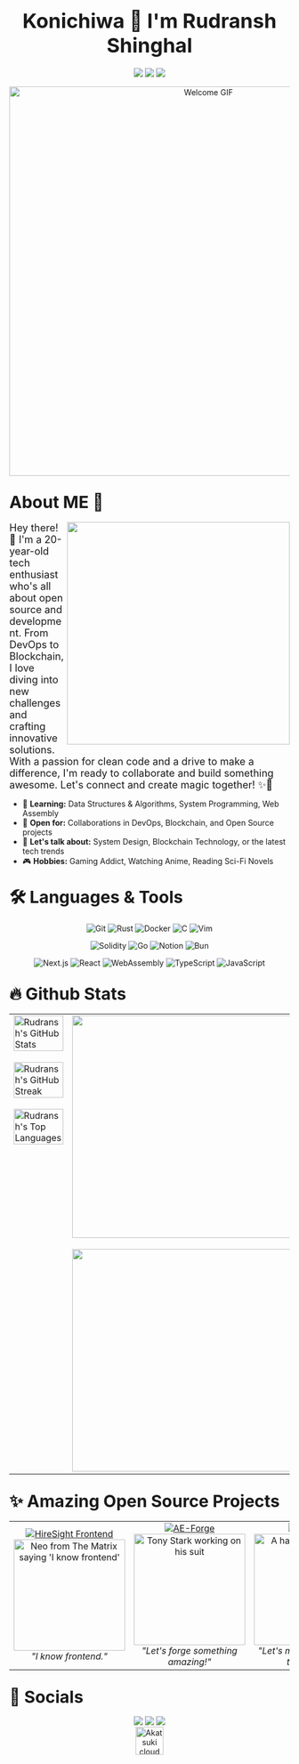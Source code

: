 # <div align="center" style="font-size: 36px;">Konichiwa 👋 I'm Rudransh Shinghal</div>

<p align="center">
  <a href="mailto:rudransh9shinghal@gmail.com"><img src="https://img.shields.io/badge/Email-rudransh9shinghal%40gmail.com-blue?style=flat-square&logo=gmail" style="font-size: 20px;"></a>
  <a href="https://www.linkedin.com/in/rudransh-shinghal-264b37206/"><img src="https://img.shields.io/badge/LinkedIn-Rudransh%20Shinghal-blue?style=flat-square&logo=linkedin" style="font-size: 20px;"></a>
  <a href="https://twitter.com/rudransh190204"><img src="https://img.shields.io/badge/Twitter-@rudransh190204-blue?style=flat-square&logo=twitter" style="font-size: 20px;"></a>
</p>

<div align="center">
  <img src="https://github.com/Xx-Ashutosh-xX/Xx-Ashutosh-xX/blob/master/assets/208593.gif" alt="Welcome GIF" width="700">
</div>

## <span style="font-size: 30px;">About ME 💬</span>

<img align="right" src="https://github.com/Xx-Ashutosh-xX/Xx-Ashutosh-xX/blob/master/assets/1936.gif" width="400">

<span style="font-size: 18px;">
Hey there! 👋 I'm a 20-year-old tech enthusiast who's all about open source and development. From DevOps to Blockchain, I love diving into new challenges and crafting innovative solutions. With a passion for clean code and a drive to make a difference, I'm ready to collaborate and build something awesome. Let's connect and create magic together! ✨🚀
</span>

- 🌱 **Learning:** Data Structures & Algorithms, System Programming, Web Assembly
- 💼 **Open for:** Collaborations in DevOps, Blockchain, and Open Source projects
- 💬 **Let's talk about:** System Design, Blockchain Technology, or the latest tech trends
- 🎮 **Hobbies:** Gaming Addict, Watching Anime, Reading Sci-Fi Novels

## <span style="font-size: 30px;">🛠️ Languages & Tools</span>

<p align="center">
  <img src="https://img.shields.io/badge/Git-F05032?style=for-the-badge&logo=git&logoColor=white" alt="Git" />
  <img src="https://img.shields.io/badge/Rust-000000?style=for-the-badge&logo=rust&logoColor=white" alt="Rust" />
  <img src="https://img.shields.io/badge/Docker-2496ED?style=for-the-badge&logo=docker&logoColor=white" alt="Docker" />
  <img src="https://img.shields.io/badge/C-00599C?style=for-the-badge&logo=c&logoColor=white" alt="C" />
  <img src="https://img.shields.io/badge/Vim-019733?style=for-the-badge&logo=vim&logoColor=white" alt="Vim" />
</p>
<p align="center">
  <img src="https://img.shields.io/badge/Solidity-363636?style=for-the-badge&logo=solidity&logoColor=white" alt="Solidity" />
  <img src="https://img.shields.io/badge/Go-00ADD8?style=for-the-badge&logo=go&logoColor=white" alt="Go" />
  <img src="https://img.shields.io/badge/Notion-000000?style=for-the-badge&logo=notion&logoColor=white" alt="Notion" />
  <img src="https://img.shields.io/badge/Bun-FFD700?style=for-the-badge&logo=bun&logoColor=black" alt="Bun" />
</p>
<p align="center">
  <img src="https://img.shields.io/badge/Next.js-000000?style=for-the-badge&logo=next.js&logoColor=white" alt="Next.js" />
  <img src="https://img.shields.io/badge/React-20232A?style=for-the-badge&logo=react&logoColor=61DAFB" alt="React" />
  <img src="https://img.shields.io/badge/WebAssembly-654FF0?style=for-the-badge&logo=webassembly&logoColor=white" alt="WebAssembly" />
  <img src="https://img.shields.io/badge/TypeScript-007ACC?style=for-the-badge&logo=typescript&logoColor=white" alt="TypeScript" />
  <img src="https://img.shields.io/badge/JavaScript-F7DF1E?style=for-the-badge&logo=javascript&logoColor=black" alt="JavaScript" />
</p>

## <span style="font-size: 30px;">🔥 Github Stats</span>

<div align="center">
  <table>
    <tr>
      <td width="50%" valign="top">
        <img src="https://github-readme-stats.vercel.app/api?username=Ansh1902396&show_icons=true&theme=tokyonight&hide_border=true" alt="Rudransh's GitHub Stats" width="100%"/>
        <img src="https://github-readme-streak-stats.herokuapp.com/?user=Ansh1902396&theme=tokyonight&hide_border=true" alt="Rudransh's GitHub Streak" width="100%" style="margin-top: 20px;" />
        <img src="https://github-readme-stats.vercel.app/api/top-langs/?username=Ansh1902396&layout=compact&theme=tokyonight&hide_border=true" alt="Rudransh's Top Languages" width="100%" style="margin-top: 20px;" />
      </td>
      <td width="50%" valign="top">
        <div align="right">
          <img src="https://github.com/Xx-Ashutosh-xX/Xx-Ashutosh-xX/blob/master/assets/13626.gif" width="400">
        </div>
        <div align="right" style="margin-top: 20px;">
          <img src="https://media.giphy.com/media/13GIgrGdslD9oQ/giphy.gif" width="400">
        </div>
      </td>
    </tr>
  </table>
</div>

## <span style="font-size: 30px;">✨ Amazing Open Source Projects</span>

<div align="center">
  <table>
    <tr>
      <td width="33%" align="center">
        <a href="https://github.com/HireSight/Frontend">
          <img src="https://github-readme-stats.vercel.app/api/pin/?username=HireSight&repo=Frontend&theme=tokyonight&hide_border=true" alt="HireSight Frontend">
        </a>
        <br>
        <img src="https://i.giphy.com/media/v1.Y2lkPTc5MGI3NjExNHlpeXU1Zmxsc3Vsa2IwZ2libXdiOGtreHl3ZnE2OWZrb3Z2aHVrMyZlcD12MV9pbnRlcm5hbF9naWZfYnlfaWQmY3Q9Zw/oOxSXI5D2cvc6kYSvw/giphy-downsized-large.gif" alt="Neo from The Matrix saying 'I know frontend'" width="200" />
        <br>
        <i>"I know frontend."</i>
      </td>
      <td width="33%" align="center">
        <a href="https://github.com/Ansh1902396/AE-Forge">
          <img src="https://github-readme-stats.vercel.app/api/pin/?username=Ansh1902396&repo=AE-forge&theme=tokyonight&hide_border=true" alt="AE-Forge">
        </a>
        <br>
        <img src="https://assets.pinterest.com/ext/embed.html?id=278589926950058018" alt="Tony Stark working on his suit" width="200" />
        <br>
        <i>"Let's forge something amazing!"</i>
      </td>
      <td width="33%" align="center">
        <a href="https://github.com/Suryansh-23/X_Place">
          <img src="https://github-readme-stats.vercel.app/api/pin/?username=Suryansh-23&repo=X_Place&theme=tokyonight&hide_border=true" alt="X_Place">
        </a>
        <br>
        <img src="https://i.giphy.com/media/v1.Y2lkPTc5MGI3NjExbXdtbDZzdjZtb3FzNHZoOXlwcjhua2F3dzBlc2x0djVjZm1vM2J1MCZlcD12MV9pbnRlcm5hbF9naWZfYnlfaWQmY3Q9Zw/5oGIdt1xapQ76/giphy.gif" alt="A hand drawing on a canvas" width="200" />
        <br>
        <i>"Let's make our mark on the world."</i>
      </td>
    </tr>
  </table>
</div>

## <span style="font-size: 30px;">💬 Socials</span>

<div align="center">
  <a href="mailto:rudransh9shinghal@gmail.com"><img src="https://img.shields.io/badge/Email-rudransh9shinghal%40gmail.com-blue?style=flat-square&logo=gmail" style="font-size: 20px;"></a>
  <a href="https://www.linkedin.com/in/rudransh-shinghal-264b37206/"><img src="https://img.shields.io/badge/LinkedIn-Rudransh%20Shinghal-blue?style=flat-square&logo=linkedin" style="font-size: 20px;"></a>
  <a href="https://twitter.com/rudransh190204"><img src="https://img.shields.io/badge/Twitter-@rudransh190204-blue?style=flat-square&logo=twitter" style="font-size: 20px;"></a>
</div>

<div align="center">
  <img src="https://www.google.com/url?sa=i&url=https%3A%2F%2F1000logos.net%2Fakatsuki-logo%2F&psig=AOvVaw14RtGoX71keJPGBB0Q91V0&ust=1725039595819000&source=images&cd=vfe&opi=89978449&ved=0CBEQjRxqFwoTCNizm7ffmogDFQAAAAAdAAAAABAE" alt="Akatsuki cloud" width="50">
</div>
